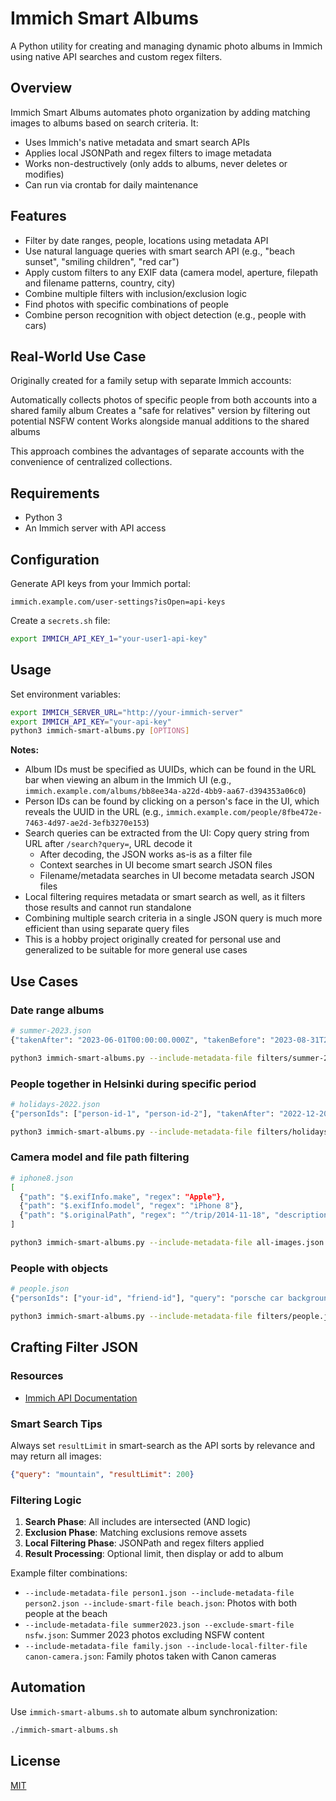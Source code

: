 # Immich Smart Albums

A Python utility for creating and managing dynamic photo albums in Immich using native API searches and custom regex filters.

## Overview

Immich Smart Albums automates photo organization by adding matching images to albums based on search criteria. It:
- Uses Immich's native metadata and smart search APIs
- Applies local JSONPath and regex filters to image metadata
- Works non-destructively (only adds to albums, never deletes or modifies)
- Can run via crontab for daily maintenance

## Features

- Filter by date ranges, people, locations using metadata API
- Use natural language queries with smart search API (e.g., "beach sunset", "smiling children", "red car")
- Apply custom filters to any EXIF data (camera model, aperture, filepath and filename patterns, country, city)
- Combine multiple filters with inclusion/exclusion logic
- Find photos with specific combinations of people
- Combine person recognition with object detection (e.g., people with cars)

## Real-World Use Case
Originally created for a family setup with separate Immich accounts:

Automatically collects photos of specific people from both accounts into a shared family album
Creates a "safe for relatives" version by filtering out potential NSFW content
Works alongside manual additions to the shared albums

This approach combines the advantages of separate accounts with the convenience of centralized collections.

## Requirements

- Python 3
- An Immich server with API access

## Configuration

Generate API keys from your Immich portal:
```
immich.example.com/user-settings?isOpen=api-keys
```

Create a `secrets.sh` file:
```bash
export IMMICH_API_KEY_1="your-user1-api-key"
```

## Usage

Set environment variables:
```bash
export IMMICH_SERVER_URL="http://your-immich-server"
export IMMICH_API_KEY="your-api-key"
python3 immich-smart-albums.py [OPTIONS]
```

**Notes:** 
- Album IDs must be specified as UUIDs, which can be found in the URL bar when viewing an album in the Immich UI (e.g., `immich.example.com/albums/bb8ee34a-a22d-4bb9-aa67-d394353a06c0`)
- Person IDs can be found by clicking on a person's face in the UI, which reveals the UUID in the URL (e.g., `immich.example.com/people/8fbe472e-7463-4d97-ae2d-3efb3270e153`)
- Search queries can be extracted from the UI: Copy query string from URL after `/search?query=`, URL decode it
  - After decoding, the JSON works as-is as a filter file
  - Context searches in UI become smart search JSON files
  - Filename/metadata searches in UI become metadata search JSON files
- Local filtering requires metadata or smart search as well, as it filters those results and cannot run standalone
- Combining multiple search criteria in a single JSON query is much more efficient than using separate query files
- This is a hobby project originally created for personal use and generalized to be suitable for more general use cases

## Use Cases

### Date range albums
```bash
# summer-2023.json
{"takenAfter": "2023-06-01T00:00:00.000Z", "takenBefore": "2023-08-31T23:59:59.999Z"}

python3 immich-smart-albums.py --include-metadata-file filters/summer-2023.json --album summer-memories
```

### People together in Helsinki during specific period
```bash
# holidays-2022.json
{"personIds": ["person-id-1", "person-id-2"], "takenAfter": "2022-12-20T00:00:00.000Z", "takenBefore": "2023-01-10T23:59:59.999Z", "city":"Helsinki"}

python3 immich-smart-albums.py --include-metadata-file filters/holidays-2022.json --album holiday-together
```

### Camera model and file path filtering
```bash
# iphone8.json
[
  {"path": "$.exifInfo.make", "regex": "Apple"},
  {"path": "$.exifInfo.model", "regex": "iPhone 8"},
  {"path": "$.originalPath", "regex": "^/trip/2014-11-18", "description": "Files from trip with path starting with /trip/2014-11-18" } 
]

python3 immich-smart-albums.py --include-metadata-file all-images.json --include-local-filter-file filters/iphone8.json --album iphone8-photos
```


### People with objects
```bash
# people.json
{"personIds": ["your-id", "friend-id"], "query": "porsche car background", "resultLimit": 300}

python3 immich-smart-albums.py --include-metadata-file filters/people.json --album porsche-friends
```

## Crafting Filter JSON

### Resources
- [Immich API Documentation](https://immich.app/docs/api/search-smart/)

### Smart Search Tips
Always set `resultLimit` in smart-search as the API sorts by relevance and may return all images:
```json
{"query": "mountain", "resultLimit": 200}
```

### Filtering Logic

1. **Search Phase**: All includes are intersected (AND logic)
2. **Exclusion Phase**: Matching exclusions remove assets
3. **Local Filtering Phase**: JSONPath and regex filters applied
4. **Result Processing**: Optional limit, then display or add to album

Example filter combinations:
- `--include-metadata-file person1.json --include-metadata-file person2.json --include-smart-file beach.json`: Photos with both people at the beach
- `--include-metadata-file summer2023.json --exclude-smart-file nsfw.json`: Summer 2023 photos excluding NSFW content
- `--include-metadata-file family.json --include-local-filter-file canon-camera.json`: Family photos taken with Canon cameras

## Automation

Use `immich-smart-albums.sh` to automate album synchronization:
```bash
./immich-smart-albums.sh
```

## License

[MIT](LICENSE)
